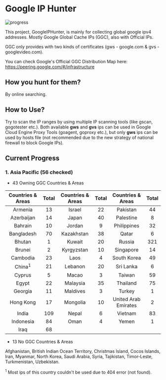 # Google IP Hunter

![progress](http://progressed.io/bar/27?title=progress)

This project, GoogleIPHunter, is mainly for collecting global google ipv4 addresses. Mostly Google Global Cache IPs (GGC), also with Official IPs.

GGC only provides with two kinds of certificates (gws - google.com & gvs - googlevideo.com).

You can check Google's Official GGC Distribution Map here: https://peering.google.com/#/infrastructure

## How you hunt for them?

By online searching.

## How to Use?

Try to scan the IP ranges by using multiple IP scanning tools (like gscan, gogotester etc.). Both available **gws** and **gvs** ips can be used in Google Cloud Engine Proxy Tools (goagent, goproxy etc.), but only **gws** ips can be used by hosts file (not recommended due to the new strategy of national firewall to block Google IPs).

## Current Progress

### 1. Asia Pacific (56 checked)

- 43 Owning GGC Countries & Areas

| Countries & Areas | Total | Countries & Areas | Total | Countries & Areas | Total |
| :---: | :---: | :---: | :---: | :---: | :---: |
| Armenia    | 13 | Israel      | 22 | Pakistan            | 44 |
| Azerbaijan | 14 | Japan       | 40 | Palestine           | 8  |
| Bahrain    | 10 | Jordan      |  9 | Philippines         | 32 |
| Bangladesh | 70 | Kazakhstan  | 38 | Qatar               |  6 |
| Bhutan     |  1 | Kuwait      | 20 | Russia             | 321 |
| Brunei     |  2 | Kyrgyzstan  | 10 | Singapore           | 14 |
| Cambodia   | 23 | Laos        |  4 | South Korea         | 49 |
| China<sup>1</sup>    | 21 | Lebanon     | 20 | Sri Lanka           |  6 |
| Cyprus     | 5  | Macao       |  3 | Taiwan              | 59 |
| Egypt      | 22 | Malaysia    | 35 | Thailand            | 75 |
| Georgia    | 11 | Maldives    |  3 | Turkey              |  1 |
| Hong Kong  | 17 | Mongolia    | 10 | United Arab Emirates | 2 |
| India     | 109 | Nepal       |  6 | Vietnam             | 83 |
| Indonesia  | 84 | Oman        |  4 | Yemen               |  1 |
| Iraq       | 68 |

- 13 No GGC Countries & Areas

Afghanistan, British Indian Ocean Territory, Christmas Island, Cocos Islands, Iran, Myanmar, North Korea, Saudi Arabia, Syria, Tajikistan, Timor-Leste, Turkmenistan, Uzbekistan.

<sup>1</sup> Most ips of this country couldn't be used due to 404 error (not found).

